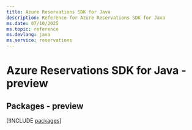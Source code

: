 ```yaml
---
title: Azure Reservations SDK for Java
description: Reference for Azure Reservations SDK for Java
ms.date: 07/10/2025
ms.topic: reference
ms.devlang: java
ms.service: reservations
---
```

# Azure Reservations SDK for Java - preview
## Packages - preview
[!INCLUDE [packages](reservations-index.md)]